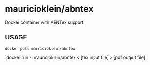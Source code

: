 # mauricioklein/abntex

Docker container with ABNTex support.

## USAGE

`docker pull mauricioklein/abntex`

`docker run -i mauricioklein/abntex < [tex input file] > [pdf output file]

